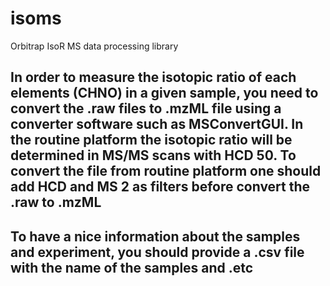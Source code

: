 # isoms
Orbitrap IsoR MS data processing library

## In order to measure the isotopic ratio of each elements (CHNO) in a given sample, you need to convert the .raw files to .mzML file using a converter software such as MSConvertGUI. In the routine platform the isotopic ratio will be determined in MS/MS scans with HCD 50. To convert the file from routine platform one should add HCD and MS 2 as filters before convert the .raw to .mzML

## To have a nice information about the samples and experiment, you should provide a .csv file with the name of the samples and .etc

